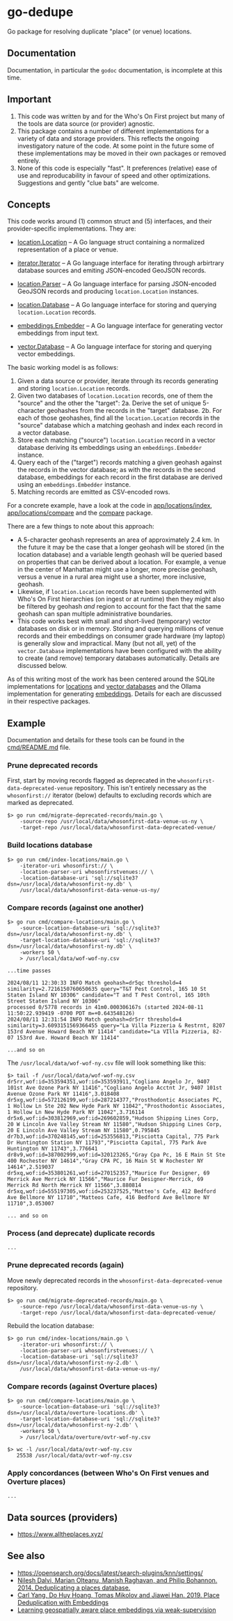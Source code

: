 # go-dedupe

Go package for resolving duplicate "place" (or venue) locations.

## Documentation

Documentation, in particular the `godoc` documentation,  is incomplete at this time.

## Important

1. This code was written by and for the Who's On First project but many of the tools are data source (or provider) agnostic.
2. This package contains a number of different implementations for a variety of data and storage providers. This reflects the ongoing investigatory nature of the code. At some point in the future some of these implementations may be moved in their own packages or removed entirely.
3. None of this code is especially "fast". It preferences (relative) ease of use and reproducability in favour of speed and other optimizations. Suggestions and gently "clue bats" are welcome.

## Concepts

This code works around (1) common struct and (5) interfaces, and their provider-specific implementations. They are:

* [location.Location](location/README.md#locationlocation) – A Go language struct containing a normalized representation of a place or venue.

* [iterator.Iterator](iterator/README.md) – A Go language interface for iterating through arbirtrary database sources and emiting JSON-encoded GeoJSON records.
* [location.Parser](location/README.md#locationparser) – A Go language interface for parsing JSON-encoded GeoJSON records and producing `location.Location` instances.
* [location.Database](location/README.md#locationdatabase) – A Go language interface for storing and querying `location.Location` records.
* [embeddings.Embedder](embeddings/README.md) – A Go language interface for generating vector embeddings from input text.
* [vector.Database](vector/README.md) – A Go language interface for storing and querying vector embeddings.

The basic working model is as follows:

1. Given a data source or provider, iterate through its records generating and storing `location.Location` records.
2. Given two databases of `location.Location` records, one of them the "source" and the other the "target":
2a. Derive the set of unique 5-character geohashes from the records in the "target" database.
2b. For each of those geohashes, find all the `location.Location` records in the "source" database which a matching geohash and index each record in a vector database.
3. Store each matching ("source") `location.Location` record in a vector database deriving its embeddings using an `embeddings.Embedder` instance.
4. Query each of the ("target") records matching a given geohash against the records in the vector database; as with the records in the second database, embeddings for each record in the first database are derived using an `embeddings.Embedder` instance.
5. Matching records are emitted as CSV-encoded rows.

For a concrete example, have a look at the code in [app/locations/index](app/locations/index), [app/locations/compare](app/locations/compare) and the [compare](compare) package.

There are a few things to note about this approach:

* A 5-character geohash represents an area of approximately 2.4 km. In the future it may be the case that a longer geohash will be stored (in the location database) and a variable length geohash will be queried based on properties that can be derived about a location. For example, a venue in the center of Manhattan might use a longer, more precise geohash, versus a venue in a rural area might use a shorter, more inclusive, geohash.
* Likewise, if `location.Location` records have been supplemented with Who's On First hierarchies (on ingest or at runtime) then they might also be filtered by geohash _and_ region to account for the fact that the same geohash can span multiple administrative boundaries.
* This code works best with small and short-lived (temporary) vector databases on disk or in memory. Storing and querying millions of venue records and their embeddings on consumer grade hardware (my laptop) is generally slow and impractical. Many (but not all, yet) of the `vector.Database` implementations have been configured with the ability to create (and remove) temporary databases automatically. Details are discussed below.

As of this writing most of the work has been centered around the SQLite implementations for [locations](location/README.md#sqldatabase) and [vector databases](https://github.com/whosonfirst/go-dedupe/blob/main/vector/README.md#sqlitedatabase) and the Ollama implementation for generating [embeddings](embeddings/README.md#ollamaembedder). Details for each are discussed in their respective packages.

## Example

Documentation and details for these tools can be found in the [cmd/README.md](cmd/README.md) file.

### Prune deprecated records

First, start by moving records flagged as deprecated in the `whosonfirst-data-deprecated-venue` repository. This isn't entirely necessary as the `whosonfirst://` iterator (below) defaults to excluding records which are marked as deprecated.

```
$> go run cmd/migrate-deprecated-records/main.go \
	-source-repo /usr/local/data/whosonfirst-data-venue-us-ny \
	-target-repo /usr/local/data/whosonfirst-data-deprecated-venue/
```

### Build locations database

```
$> go run cmd/index-locations/main.go \
	-iterator-uri whosonfirst:// \
	-location-parser-uri whosonfirstvenues:// \
	-location-database-uri 'sql://sqlite3?dsn=/usr/local/data/whosonfirst-ny.db' \
	/usr/local/data/whosonfirst-data-venue-us-ny/
```

### Compare records (against one another)

```
$> go run cmd/compare-locations/main.go \
	-source-location-database-uri 'sql://sqlite3?dsn=/usr/local/data/whosonfirst-ny.db' \
	-target-location-database-uri 'sql://sqlite3?dsn=/usr/local/data/whosonfirst-ny.db' \
	-workers 50 \
	> /usr/local/data/wof-wof-ny.csv

...time passes

2024/08/11 12:30:33 INFO Match geohash=dr5qc threshold=4 similarity=2.7216150760650635 query="T&T Pest Control, 165 10 St Staten Island NY 10306" candidate="T and T Pest Control, 165 10th Street Staten Island NY 10306"
processed 0/5778 records in 41m0.000306167s (started 2024-08-11 11:50:22.939419 -0700 PDT m=+0.643548126)
2024/08/11 12:31:54 INFO Match geohash=dr5rr threshold=4 similarity=3.6093151569366455 query="La Villa Pizzeria & Restrnt, 8207 153rd Avenue Howard Beach NY 11414" candidate="La VIlla Pizzeria, 82-07 153rd Ave. Howard Beach NY 11414"

...and so on
```

The `/usr/local/data/wof-wof-ny.csv` file will look something like this:

```
$> tail -f /usr/local/data/wof-wof-ny.csv
dr5rr,wof:id=353594351,wof:id=353593911,"Cogliano Angelo Jr, 9407 101st Ave Ozone Park NY 11416","Cogliano Angelo Acctnt Jr, 9407 101st Avenue Ozone Park NY 11416",3.018408
dr5xg,wof:id=572126199,wof:id=287214377,"Prosthodontic Associates PC, 1 Hollow Ln Ste 202 New Hyde Park NY 11042","Prosthodontic Associates, 1 Hollow Ln New Hyde Park NY 11042",3.716114
dr5x6,wof:id=303812969,wof:id=269602859,"Hudson Shipping Lines Corp, 20 W Lincoln Ave Valley Stream NY 11580","Hudson Shipping Lines Corp, 20 E Lincoln Ave Valley Stream NY 11580",0.795845
dr7b3,wof:id=370248145,wof:id=253556813,"Pisciotta Capital, 775 Park Dr Huntington Station NY 11793","Pisciotta Capital, 775 Park Ave Huntington NY 11743",3.776641
dr8v9,wof:id=387002999,wof:id=320123265,"Gray Cpa Pc, 16 E Main St Ste 400 Rochester NY 14614","Gray CPA PC, 16 Main St W Rochester NY 14614",2.519037
dr5xq,wof:id=353801261,wof:id=270152357,"Maurice Fur Designer, 69 Merrick Ave Merrick NY 11566","Maurice Fur Designer-Merrick, 69 Merrick Rd North Merrick NY 11566",3.880814
dr5xq,wof:id=555197305,wof:id=253237525,"Matteo's Cafe, 412 Bedford Ave Bellmore NY 11710","Matteos Cafe, 416 Bedford Ave Bellmore NY 11710",3.053007

... and so on
```


### Process (and deprecate) duplicate records

```
...
```

### Prune deprecated records (again)

Move newly deprecated records in the `whosonfirst-data-deprecated-venue` repository.

```
$> go run cmd/migrate-deprecated-records/main.go \
	-source-repo /usr/local/data/whosonfirst-data-venue-us-ny \
	-target-repo /usr/local/data/whosonfirst-data-deprecated-venue/
```

Rebuild the location database:

```
$> go run cmd/index-locations/main.go \
	-iterator-uri whosonfirst:// \
	-location-parser-uri whosonfirstvenues:// \
	-location-database-uri 'sql://sqlite3?dsn=/usr/local/data/whosonfirst-ny-2.db' \
	/usr/local/data/whosonfirst-data-venue-us-ny/
```

### Compare records (against Overture places)

```
$> go run cmd/compare-locations/main.go \
	-source-location-database-uri 'sql://sqlite3?dsn=/usr/local/data/overture-locations.db' \
	-target-location-database-uri 'sql://sqlite3?dsn=/usr/local/data/whosonfirst-ny-2.db' \
	-workers 50 \
	> /usr/local/data/overture/ovtr-wof-ny.csv

$> wc -l /usr/local/data/ovtr-wof-ny.csv 
   25538 /usr/local/data/ovtr-wof-ny.csv

```

### Apply concordances (between Who's On First venues and Overture places)

```
...
```

## Data sources (providers)

* https://www.alltheplaces.xyz/

## See also

* https://opensearch.org/docs/latest/search-plugins/knn/settings/
* [Nilesh Dalvi, Marian Olteanu, Manish Raghavan, and Philip Bohannon. 2014. Deduplicating a places database.](https://web.archive.org/web/20160829110541id_/http://wwwconference.org/proceedings/www2014/proceedings/p409.pdf)
* [Carl Yang, Do Huy Hoang, Tomas Mikolov and Jiawei Han. 2019. Place Deduplication with Embeddings](https://arxiv.org/abs/1910.04861)
* [Learning geospatially aware place embeddings via weak-supervision](https://dl.acm.org/doi/10.1145/3557915.3561016)